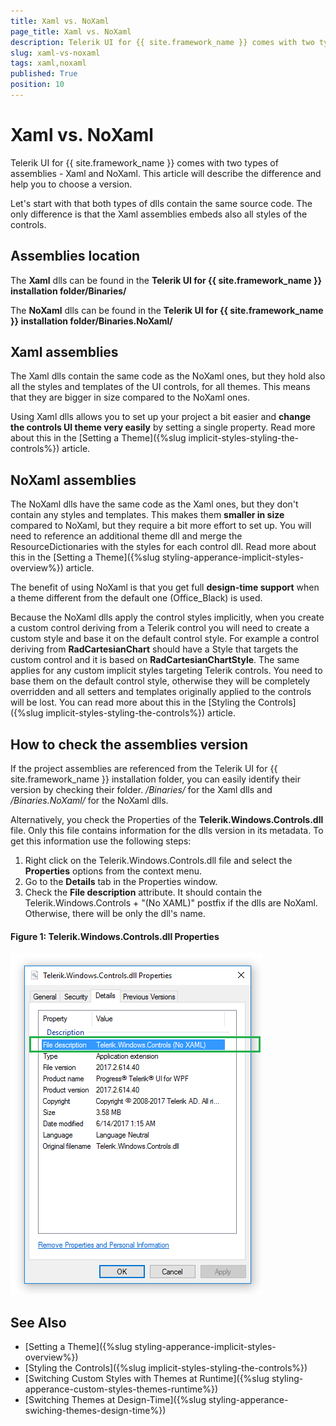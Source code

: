 ```yaml
---
title: Xaml vs. NoXaml
page_title: Xaml vs. NoXaml
description: Telerik UI for {{ site.framework_name }} comes with two types of assemblies - Xaml and NoXaml. This article will describe the difference and help you to choose a version. 
slug: xaml-vs-noxaml
tags: xaml,noxaml
published: True
position: 10
---
```


# Xaml vs. NoXaml

Telerik UI for {{ site.framework_name }} comes with two types of assemblies - Xaml and NoXaml. This article will describe the difference and help you to choose a version. 

Let's start with that both types of dlls contain the same source code. The only difference is that the Xaml assemblies embeds also all styles of the controls. 

## Assemblies location

The __Xaml__ dlls can be found in the __Telerik UI for {{ site.framework_name }} installation folder/Binaries/__

The __NoXaml__ dlls can be found in the __Telerik UI for {{ site.framework_name }} installation folder/Binaries.NoXaml/__

## Xaml assemblies

The Xaml dlls contain the same code as the NoXaml ones, but they hold also all the styles and templates of the UI controls, for all themes. This means that they are bigger in size compared to the NoXaml ones.

Using Xaml dlls allows you to set up your project a bit easier and __change the controls UI theme very easily__ by setting a single property. Read more about this in the [Setting a Theme]({%slug implicit-styles-styling-the-controls%}) article.

## NoXaml assemblies

The NoXaml dlls have the same code as the Xaml ones, but they don't contain any styles and templates. This makes them __smaller in size__ compared to NoXaml, but they require a bit more effort to set up. You will need to reference an additional theme dll and merge the ResourceDictionaries with the styles for each control dll. Read more about this in the [Setting a Theme]({%slug styling-apperance-implicit-styles-overview%}) article.

The benefit of using NoXaml is that you get full __design-time support__ when a theme different from the default one (Office_Black) is used.

Because the NoXaml dlls apply the control styles implicitly, when you create a custom control deriving from a Telerik control you will need to create a custom style and base it on the default control style. For example a control deriving from **RadCartesianChart** should have a Style that targets the custom control and it is based on **RadCartesianChartStyle**. The same applies for any custom implicit styles targeting Telerik controls. You need to base them on the default control style, otherwise they will be completely overridden and all setters and templates originally applied to the controls will be lost. You can read more about this in the [Styling the Controls]({%slug implicit-styles-styling-the-controls%}) article.

## How to check the assemblies version

If the project assemblies are referenced from the Telerik UI for {{ site.framework_name }} installation folder, you can easily identify their version by checking their folder. */Binaries/* for the Xaml dlls and */Binaries.NoXaml/* for the NoXaml dlls.

Alternatively, you check the Properties of the **Telerik.Windows.Controls.dll** file. Only this file contains information for the dlls version in its metadata. To get this information use the following steps:

1. Right click on the Telerik.Windows.Controls.dll file and select the __Properties__ options from the context menu. 
2. Go to the __Details__ tab in the Properties window.
3. Check the __File description__ attribute. It should contain the Telerik.Windows.Controls + "(No XAML)" postfix if the dlls are NoXaml. Otherwise, there will be only the dll's name. 

#### Figure 1: Telerik.Windows.Controls.dll Properties
![Telerik.Windows.Controls.dll Properties](images/xaml-vs-noxaml-0.png)

## See Also
* [Setting a Theme]({%slug styling-apperance-implicit-styles-overview%})
* [Styling the Controls]({%slug implicit-styles-styling-the-controls%})
* [Switching Custom Styles with Themes at Runtime]({%slug styling-apperance-custom-styles-themes-runtime%})
* [Switching Themes at Design-Time]({%slug styling-apperance-swiching-themes-design-time%})

